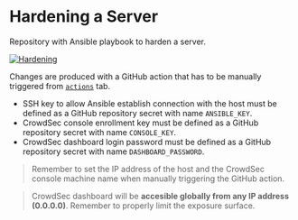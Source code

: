 # Hardening a Server
Repository with Ansible playbook to harden a server.

[![Hardening](https://github.com/Kaputt4/hardening_server/actions/workflows/hardening.yml/badge.svg)](https://github.com/Kaputt4/hardening_server/actions/workflows/hardening.yml)

Changes are produced with a GitHub action that has to be manually triggered from [`actions`](https://github.com/Kaputt4/hardening_server/actions) tab.

* SSH key to allow Ansible establish connection with the host must be defined as a GitHub repository secret with name `ANSIBLE_KEY`.
* CrowdSec console enrollment key must be defined as a GitHub repository secret with name `CONSOLE_KEY`.
* CrowdSec dashboard login password must be defined as a GitHub repository secret with name `DASHBOARD_PASSWORD`.

> Remember to set the IP address of the host and the CrowdSec console machine name when manually triggering the GitHub action.

> CrowdSec dashboard will be __accesible globally from any IP address (0.0.0.0)__. Remember to properly limit the exposure surface.